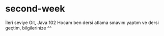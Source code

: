 # second-week
İleri seviye Git, Java 102
Hocam ben dersi atlama sınavını yaptım ve dersi geçtim, bilgilerinize ^^
